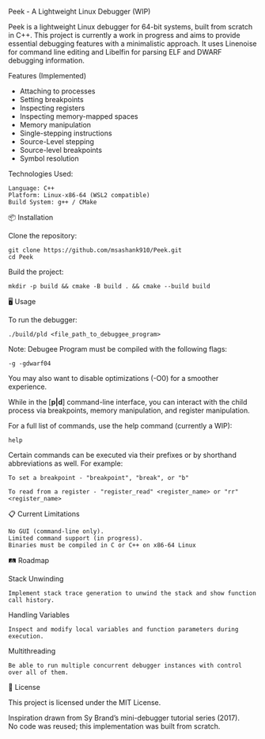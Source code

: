 Peek - A Lightweight Linux Debugger (WIP)

Peek is a lightweight Linux debugger for 64-bit systems, built from scratch in C++. This project is currently a work in progress and aims to provide essential debugging features with a minimalistic approach. It uses Linenoise for command line editing and Libelfin for parsing ELF and DWARF debugging information.

Features (Implemented)

- Attaching to processes
- Setting breakpoints
- Inspecting registers
- Inspecting memory-mapped spaces
- Memory manipulation
- Single-stepping instructions
- Source-Level stepping
- Source-level breakpoints
- Symbol resolution


Technologies Used:

    Language: C++
    Platform: Linux-x86-64 (WSL2 compatible)
    Build System: g++ / CMake

📦 Installation

Clone the repository:

    git clone https://github.com/msashank910/Peek.git
    cd Peek

Build the project:

    mkdir -p build && cmake -B build . && cmake --build build

🖥 Usage

To run the debugger:
    
    ./build/pld <file_path_to_debuggee_program>

Note: Debugee Program must be compiled with the following flags:

    -g -gdwarf04

You may also want to disable optimizations (-O0) for a smoother experience.

While in the [__p|d__] command-line interface, you can interact with the child process via breakpoints, memory manipulation, and register manipulation.

For a full list of commands, use the help command (currently a WIP):

    help

Certain commands can be executed via their prefixes or by shorthand abbreviations as well. For example:

    To set a breakpoint - "breakpoint", "break", or "b"

    To read from a register - "register_read" <register_name> or "rr" <register_name>

📋 Current Limitations

    No GUI (command-line only).
    Limited command support (in progress).
    Binaries must be compiled in C or C++ on x86-64 Linux

🛤 Roadmap

Stack Unwinding

    Implement stack trace generation to unwind the stack and show function call history.

Handling Variables

    Inspect and modify local variables and function parameters during execution.

Multithreading

    Be able to run multiple concurrent debugger instances with control over all of them.

📄 License

This project is licensed under the MIT License.

Inspiration drawn from Sy Brand’s mini-debugger tutorial series (2017).  
No code was reused; this implementation was built from scratch.

